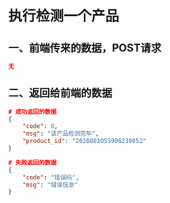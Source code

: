 # 执行检测一个产品
[url]: 192.168.186.128:8000/inspection/boards/detectionprocess/2018081079756425256	"最后的数字是d_task_id"



## 一、前端传来的数据，POST请求

```json
无
```



## 二、返回给前端的数据

```json
# 成功返回的数据
{
    "code": 0,
    "msg": "该产品检测完毕",
    "product_id": "2018081055906230052"
}

# 失败返回的数据
{
    "code": "错误码",
    "msg": "错误信息"
}

```

